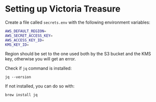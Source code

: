 # Setting up Victoria Treasure

Create a file called `secrets.env` with the following environment variables:

```bash
AWS_DEFAULT_REGION=
AWS_SECRET_ACCESS_KEY=
AWS_ACCESS_KEY_ID=
KMS_KEY_ID=
```

Region should be set to the one used both by the S3 bucket and the KMS key, otherwise you will get an error.

Check if `jq` command is installed:
```
jq --version
```
If not installed, you can do so with:
```
brew install jq
```
